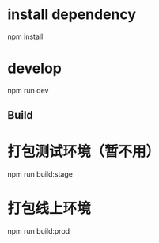 # install dependency
npm install

# develop
npm run dev

## Build
# 打包测试环境（暂不用）
npm run build:stage

# 打包线上环境
npm run build:prod